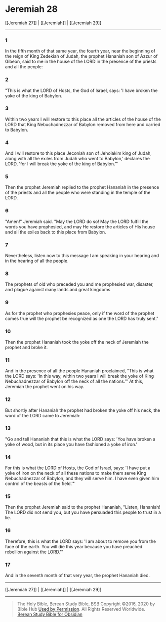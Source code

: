 # Jeremiah 28

[[Jeremiah 27]] | [[Jeremiah]] | [[Jeremiah 29]]

---

### 1
In the fifth month of that same year, the fourth year, near the beginning of the reign of King Zedekiah of Judah, the prophet Hananiah son of Azzur of Gibeon, said to me in the house of the LORD in the presence of the priests and all the people:

### 2
"This is what the LORD of Hosts, the God of Israel, says: 'I have broken the yoke of the king of Babylon.

### 3
Within two years I will restore to this place all the articles of the house of the LORD that King Nebuchadnezzar of Babylon removed from here and carried to Babylon.

### 4
And I will restore to this place Jeconiah son of Jehoiakim king of Judah, along with all the exiles from Judah who went to Babylon,' declares the LORD, 'for I will break the yoke of the king of Babylon.'"

### 5
Then the prophet Jeremiah replied to the prophet Hananiah in the presence of the priests and all the people who were standing in the temple of the LORD.

### 6
"Amen!" Jeremiah said. "May the LORD do so! May the LORD fulfill the words you have prophesied, and may He restore the articles of His house and all the exiles back to this place from Babylon.

### 7
Nevertheless, listen now to this message I am speaking in your hearing and in the hearing of all the people.

### 8
The prophets of old who preceded you and me prophesied war, disaster, and plague against many lands and great kingdoms.

### 9
As for the prophet who prophesies peace, only if the word of the prophet comes true will the prophet be recognized as one the LORD has truly sent."

### 10
Then the prophet Hananiah took the yoke off the neck of Jeremiah the prophet and broke it.

### 11
And in the presence of all the people Hananiah proclaimed, "This is what the LORD says: 'In this way, within two years I will break the yoke of King Nebuchadnezzar of Babylon off the neck of all the nations.'" At this, Jeremiah the prophet went on his way.

### 12
But shortly after Hananiah the prophet had broken the yoke off his neck, the word of the LORD came to Jeremiah:

### 13
"Go and tell Hananiah that this is what the LORD says: 'You have broken a yoke of wood, but in its place you have fashioned a yoke of iron.'

### 14
For this is what the LORD of Hosts, the God of Israel, says: 'I have put a yoke of iron on the neck of all these nations to make them serve King Nebuchadnezzar of Babylon, and they will serve him. I have even given him control of the beasts of the field.'"

### 15
Then the prophet Jeremiah said to the prophet Hananiah, "Listen, Hananiah! The LORD did not send you, but you have persuaded this people to trust in a lie.

### 16
Therefore, this is what the LORD says: 'I am about to remove you from the face of the earth. You will die this year because you have preached rebellion against the LORD.'"

### 17
And in the seventh month of that very year, the prophet Hananiah died.

---

[[Jeremiah 27]] | [[Jeremiah]] | [[Jeremiah 29]]

---

> The Holy Bible, Berean Study Bible, BSB
> Copyright &copy;2016, 2020 by Bible Hub
> [Used by Permission](https://berean.bible/terms.htm). All Rights Reserved Worldwide.
> [Berean Study Bible for Obsidian](https://github.com/gapmiss/berean-study-bible-for-obsidian)</small>

